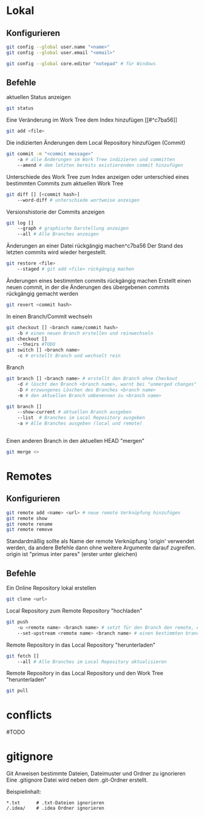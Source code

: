 # Lokal

## Konfigurieren
``` bash
git config --global user.name "<name>"
git config --global user.email "<email>"

git config --global core.editor "notepad" # für Windows
```

## Befehle

aktuellen Status anzeigen
``` bash
git status
```

Eine Veränderung im Work Tree dem Index hinzufügen [[#^c7ba56]]
``` bash
git add <file>
```

Die indizierten Änderungen dem Local Repository hinzufügen (Commit)
``` bash
git commit -m "<commit message>"
	-a # alle Änderungen im Work Tree indizieren und committen
	--amend # dem letzten bereits existierenden commit hinzufügen
```

Unterschiede des Work Tree zum Index anzeigen
	oder unterschied eines bestimmten Commits zum aktuellen Work Tree 
``` bash
git diff [] [<commit hash>]
	--word-diff # unterschiede wortweise anzeigen
```

Versionshistorie der Commits anzeigen
``` bash
git log []
	--graph # graphische Darstellung anzeigen
	--all # Alle Branches anzeigen
```

Änderungen an einer Datei rückgängig machen^c7ba56
	Der Stand des letzten commits wird wieder hergestellt.
``` bash
git restore <file>
	--staged # git add <file> rückgängig machen
```

Änderungen eines bestimmten commits rückgängig machen
	Erstellt einen neuen commit, in der die Änderungen des übergebenen commits rückgängig gemacht werden
``` bash
git revert <commit hash>
```

In einen Branch/Commit wechseln 
``` bash
git checkout [] <branch name/commit hash>
	-b # einen neuen Branch erstellen und reinwechseln
git checkout []
	--theirs #TODO
git switch [] <branch name>
	-c # erstellt Branch und wechselt rein
```

Branch
``` bash
git branch [] <branch name> # erstellt den Branch ohne Checkout
	-d # löscht den Branch <branch name>, warnt bei "unmerged changes"
	-D # erzwungenes Löschen des Branches <branch name>
	-m # den aktuellen Branch umbenennen zu <branch name>

git branch []
	--show-current # aktuellen Branch ausgeben
	--list  # Branches im Local Repository ausgeben 
	-a # Alle Branches ausgeben (local und remote)
	
```

Einen anderen Branch in den aktuellen HEAD "mergen"
``` bash
git merge <>
```

# Remotes

## Konfigurieren
``` bash
git remote add <name> <url> # neue remote Verknüpfung hinzufügen
git remote show
git remote rename
git remote remove
```
Standardmäßig sollte als Name der remote Verknüpfung 'origin' verwendet werden, da andere Befehle dann ohne weitere Argumente darauf zugreifen. origin ist "primus inter pares" (erster unter gleichen)

## Befehle

Ein Online Repository lokal erstellen
``` bash
git clone <url>
```

Local Repository zum Remote Repository "hochladen"
``` bash
git push
	-u <remote name> <branch name> # setzt für den Branch den remote, erstellt den Branch im remote
	--set-upstream <remote name> <branch name> # einen bestimmten branch in ein bestimmtes remote pushen
```

Remote Repository in das Local Repository "herunterladen"
``` bash
git fetch []
	--all # Alle Branches im Local Repository aktualisieren
```

Remote Repository in das Local Repository und den Work Tree "herunterladen"
``` bash
git pull
```

# conflicts
#TODO

# gitignore
Git Anweisen bestimmte Dateien, Dateimuster und Ordner zu ignorieren
Eine .gitignore Datei wird neben dem .git-Ordner erstellt. 

Beispielinhalt:
``` .gitignore
*.txt      # .txt-Dateien ignorieren
/.idea/    # .idea Ordner ignorieren
```

